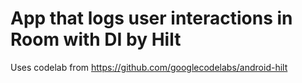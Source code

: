 # App that logs user interactions in Room with DI by Hilt
Uses codelab from https://github.com/googlecodelabs/android-hilt
